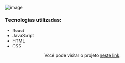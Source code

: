 ![image](https://user-images.githubusercontent.com/61462194/211169932-9c798da0-e566-46bf-8002-c2b0bb538ba1.png)

<h3>Tecnologias utilizadas:</h3>
<ul>
  <li>React</li>
  <li>JavaScript</li>
  <li>HTML</li>
  <li>CSS</li>
 </ul>
 
<p align="center">Você pode visitar o projeto <a href="https://leticiatrindade.github.io/bio/">neste link</a>.</p>
